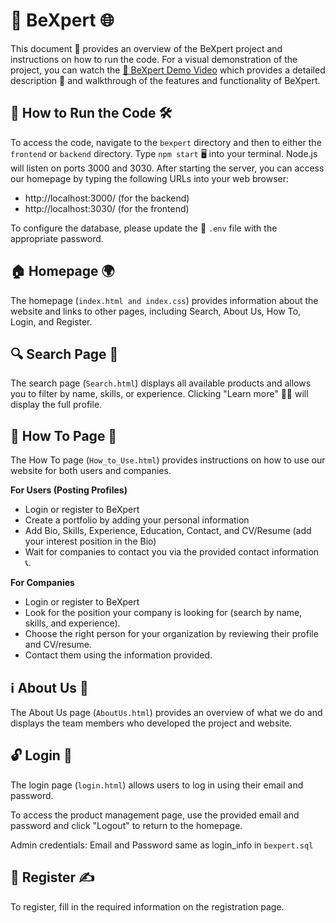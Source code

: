 # 🌟 BeXpert 🌐

This document 📄 provides an overview of the BeXpert project and instructions on how to run the code. 
For a visual demonstration of the project, you can watch the [🎥 BeXpert Demo Video](https://youtu.be/LoLqtIyFd5U) which provides a detailed description 📜 and walkthrough of the features and functionality of BeXpert.

## 🚀 How to Run the Code 🛠️

To access the code, navigate to the `bexpert` directory and then to either the `frontend` or `backend` directory. Type `npm start` 🖥️ into your terminal. Node.js will listen on ports 3000 and 3030. After starting the server, you can access our homepage by typing the following URLs into your web browser: 

- http://localhost:3000/ (for the backend)
- http://localhost:3030/ (for the frontend)

To configure the database, please update the 📁 `.env` file with the appropriate password.

## 🏠 Homepage 🌍

The homepage (`index.html and index.css`) provides information about the website and links to other pages, including Search, About Us, How To, Login, and Register.

## 🔍 Search Page 🔎

The search page (`Search.html`) displays all available products and allows you to filter by name, skills, or experience. Clicking "Learn more" 🕵️‍♂️ will display the full profile.

## 📘 How To Page 📗

The How To page (`How_to_Use.html`) provides instructions on how to use our website for both users and companies. 

**For Users (Posting Profiles)**

- Login or register to BeXpert
- Create a portfolio by adding your personal information
- Add Bio, Skills, Experience, Education, Contact, and CV/Resume (add your interest position in the Bio)
- Wait for companies to contact you via the provided contact information 📞.

**For Companies**

- Login or register to BeXpert
- Look for the position your company is looking for (search by name, skills, and experience).
- Choose the right person for your organization by reviewing their profile and CV/resume.
- Contact them using the information provided.

## ℹ️ About Us 🤝

The About Us page (`AboutUs.html`) provides an overview of what we do and displays the team members who developed the project and website.

## 🔓 Login 🔑

The login page (`login.html`) allows users to log in using their email and password. 

To access the product management page, use the provided email and password and click "Logout" to return to the homepage. 

Admin credentials: Email and Password same as login_info in `bexpert.sql`

## 📝 Register ✍️

To register, fill in the required information on the registration page.
